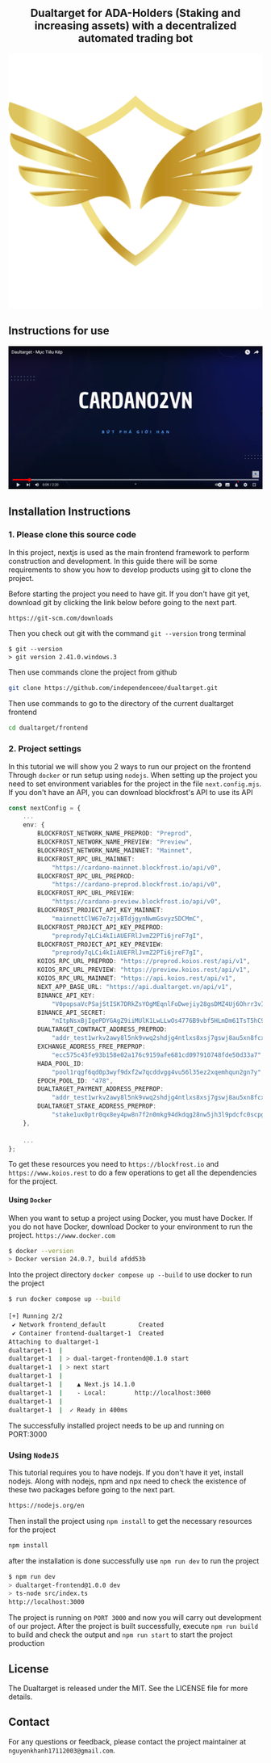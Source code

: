 <div style="text-align:center">
   <h2>Dualtarget for ADA-Holders (Staking and increasing assets) with a decentralized automated trading bot</h2>
</div>

<div style="text-align:center">
    <img src="./frontend/src/assets/images/logo.png" />
</div>

## Instructions for use

[![Everything Is AWESOME](./frontend/src/assets/images/youtube.png)](https://www.youtube.com/watch?v=DCWY93O_QAU&t=1s "Everything Is AWESOME")

## Installation Instructions

### 1. Please clone this source code

In this project, nextjs is used as the main frontend framework to perform construction and development. In this guide there will be some requirements to show you how to develop products using git to clone the project.

Before starting the project you need to have git. If you don't have git yet, download git by clicking the link below before going to the next part.

```sh
https://git-scm.com/downloads
```

Then you check out git with the command `git --version` trong terminal

```
$ git --version
> git version 2.41.0.windows.3
```

Then use commands clone the project from github

```sh
git clone https://github.com/independenceee/dualtarget.git
```

Then use commands to go to the directory of the current dualtarget frontend

```sh
cd dualtarget/frontend
```

### 2. Project settings

In this tutorial we will show you 2 ways to run our project on the frontend Through `docker` or run setup using `nodejs`. When setting up the project you need to set environment variables for the project in the file `next.config.mjs`. If you don't have an API, you can download blockfrost's API to use its API

```ts
const nextConfig = {
    ...
    env: {
        BLOCKFROST_NETWORK_NAME_PREPROD: "Preprod",
        BLOCKFROST_NETWORK_NAME_PREVIEW: "Preview",
        BLOCKFROST_NETWORK_NAME_MAINNET: "Mainnet",
        BLOCKFROST_RPC_URL_MAINNET:
            "https://cardano-mainnet.blockfrost.io/api/v0",
        BLOCKFROST_RPC_URL_PREPROD:
            "https://cardano-preprod.blockfrost.io/api/v0",
        BLOCKFROST_RPC_URL_PREVIEW:
            "https://cardano-preview.blockfrost.io/api/v0",
        BLOCKFROST_PROJECT_API_KEY_MAINNET:
            "mainnettClW67e7zjxBTdjgynNwmGsvyz5DCMmC",
        BLOCKFROST_PROJECT_API_KEY_PREPROD:
            "preprody7qLCi4kIiAUEFRlJvmZ2PTi6jreF7gI",
        BLOCKFROST_PROJECT_API_KEY_PREVIEW:
            "preprody7qLCi4kIiAUEFRlJvmZ2PTi6jreF7gI",
        KOIOS_RPC_URL_PREPROD: "https://preprod.koios.rest/api/v1",
        KOIOS_RPC_URL_PREVIEW: "https://preview.koios.rest/api/v1",
        KOIOS_RPC_URL_MAINNET: "https://api.koios.rest/api/v1",
        NEXT_APP_BASE_URL: "https://api.dualtarget.vn/api/v1",
        BINANCE_API_KEY:
            "V0popsaVcPSajStISK7DRkZsYOgMEqnlFoDwejiy28gsDMZ4Uj6Ohrr3vIxdAlby",
        BINANCE_API_SECRET:
            "nItpNsxBjIgePDYGAgZ9iiMUlK1LwLLwOs4776B9vbf5HLmDm61TsT5hC9w1nrpg",
        DUALTARGET_CONTRACT_ADDRESS_PREPROD:
            "addr_test1wrkv2awy8l5nk9vwq2shdjg4ntlxs8xsj7gswj8au5xn8fcxyhpjk",
        EXCHANGE_ADDRESS_FREE_PREPROP:
            "ecc575c43fe93b158e02a176c9159afe681cd097910748fde50d33a7",
        HADA_POOL_ID:
            "pool1rqgf6qd0p3wyf9dxf2w7qcddvgg4vu56l35ez2xqemhqun2gn7y",
        EPOCH_POOL_ID: "478",
        DUALTARGET_PAYMENT_ADDRESS_PREPROP:
            "addr_test1wrkv2awy8l5nk9vwq2shdjg4ntlxs8xsj7gswj8au5xn8fcxyhpjk",
        DUALTARGET_STAKE_ADDRESS_PREPROP:
            "stake1ux0ptr0qx8ey4pw8n7f2n0mkg94dkdqg28nw5jh3l9pdcfc0scpge",
    },

    ...
};

```

To get these resources you need to `https://blockfrost.io` and `https://www.koios.rest` to do a few operations to get all the dependencies for the project.

#### Using `Docker`

When you want to setup a project using Docker, you must have Docker. If you do not have Docker, download Docker to your environment to run the project. `https://www.docker.com`

```sh
$ docker --version
> Docker version 24.0.7, build afdd53b
```

Into the project directory `docker compose up --build` to use docker to run the project

```sh
$ run docker compose up --build

[+] Running 2/2
 ✔ Network frontend_default         Created                                                                                                            0.0s
 ✔ Container frontend-dualtarget-1  Created                                                                                                            0.1s
Attaching to dualtarget-1
dualtarget-1  |
dualtarget-1  | > dual-target-frontend@0.1.0 start
dualtarget-1  | > next start
dualtarget-1  |
dualtarget-1  |    ▲ Next.js 14.1.0
dualtarget-1  |    - Local:        http://localhost:3000
dualtarget-1  |
dualtarget-1  |  ✓ Ready in 400ms
```

The successfully installed project needs to be up and running on PORT:3000

### Using `NodeJS`

This tutorial requires you to have nodejs. If you don't have it yet, install nodejs. Along with nodejs, npm and npx need to check the existence of these two packages before going to the next part.

```sh
https://nodejs.org/en
```

Then install the project using `npm install` to get the necessary resources for the project

```sh
npm install
```

after the installation is done successfully use `npm run dev` to run the project

```sh
$ npm run dev
> dualtarget-frontend@1.0.0 dev
> ts-node src/index.ts
http://localhost:3000
```

The project is running on `PORT 3000` and now you will carry out development of our project. After the project is built successfully, execute `npm run build` to build and check the output and `npm run start` to start the project production

## License

The Dualtarget is released under the MIT. See the LICENSE file for more details.

## Contact

For any questions or feedback, please contact the project maintainer at `nguyenkhanh17112003@gmail.com`.
